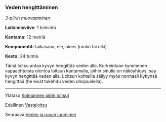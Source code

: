 ### Veden hengittäminen

*3-piirin muovaaminen* 

**Loitsimisviive:** 1 toiminto

**Kantama:** 12 metriä

**Komponentit:** taikasana, ele, aines (ruoko tai olki)

**Kesto:** 24 tuntia

Tämä loitsu antaa kyvyn hengittää veden alla. Korkeintaan kymmenen vapaaehtoista olentoa loitsun kantamalla, joihin sinulla on näköyhteys, saa kyvyn hengittää veden alla. Loitsun kohteilla säilyy myös normaali kykynsä hengittää (he eivät tukehdu veden ulkopuolella).

----

Ylätaso [Kolmannen piirin loitsut](3_piirin_loitsut)

Edellinen [Vastaloitsu](Vastaloitsu)

Seuraava [Veden ja ruoan luominen](Veden_ja_ruoan_luominen)
